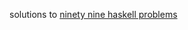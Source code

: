 
solutions to [ninety nine haskell problems](http://www.haskell.org/haskellwiki/H-99:_Ninety-Nine_Haskell_Problems)

